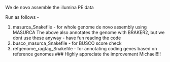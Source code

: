 We de novo assemble the illumina PE data

Run as follows -
1) masurca_Snakefile - for whole genome de novo assembly using MASURCA
The above also annotates the genome with BRAKER2, but we dont use these anyway - have fun reading the code
2) busco_masurca_Snakefile - for BUSCO score check
3) refgenome_ragtag_Snakefile - for annotating coding genes based on reference genomes ### Highly appreciate the improvement Michael!!!!

